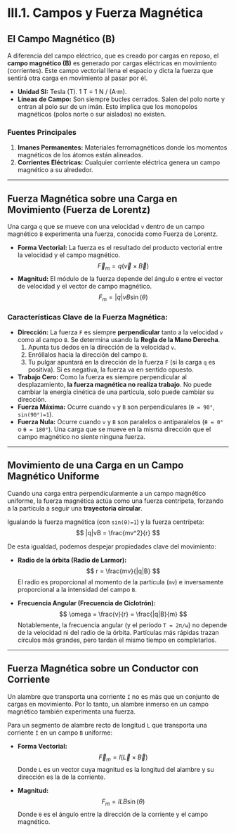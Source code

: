 # III.1. Campos y Fuerza Magnética

## El Campo Magnético (B)

A diferencia del campo eléctrico, que es creado por cargas en reposo, el **campo magnético (B)** es generado por cargas eléctricas en movimiento (corrientes). Este campo vectorial llena el espacio y dicta la fuerza que sentirá otra carga en movimiento al pasar por él.

*   **Unidad SI:** Tesla (T). 1 T = 1 N / (A·m).
*   **Líneas de Campo:** Son siempre bucles cerrados. Salen del polo norte y entran al polo sur de un imán. Esto implica que los monopolos magnéticos (polos norte o sur aislados) no existen.

### Fuentes Principales
1.  **Imanes Permanentes:** Materiales ferromagnéticos donde los momentos magnéticos de los átomos están alineados.
2.  **Corrientes Eléctricas:** Cualquier corriente eléctrica genera un campo magnético a su alrededor.

---

## Fuerza Magnética sobre una Carga en Movimiento (Fuerza de Lorentz)

Una carga `q` que se mueve con una velocidad `v` dentro de un campo magnético `B` experimenta una fuerza, conocida como Fuerza de Lorentz.

*   **Forma Vectorial:** La fuerza es el resultado del producto vectorial entre la velocidad y el campo magnético.
    $$ \vec{F}_m = q(\vec{v} \times \vec{B}) $$
*   **Magnitud:** El módulo de la fuerza depende del ángulo `θ` entre el vector de velocidad y el vector de campo magnético.
    $$ F_m = |q|vB \sin(\theta) $$

### Características Clave de la Fuerza Magnética:
*   **Dirección:** La fuerza `F` es siempre **perpendicular** tanto a la velocidad `v` como al campo `B`. Se determina usando la **Regla de la Mano Derecha**.
    1.  Apunta tus dedos en la dirección de la velocidad `v`.
    2.  Enróllalos hacia la dirección del campo `B`.
    3.  Tu pulgar apuntará en la dirección de la fuerza `F` (si la carga `q` es positiva). Si es negativa, la fuerza va en sentido opuesto.
*   **Trabajo Cero:** Como la fuerza es siempre perpendicular al desplazamiento, **la fuerza magnética no realiza trabajo**. No puede cambiar la energía cinética de una partícula, solo puede cambiar su dirección.
*   **Fuerza Máxima:** Ocurre cuando `v` y `B` son perpendiculares (`θ = 90°`, `sin(90°)=1`).
*   **Fuerza Nula:** Ocurre cuando `v` y `B` son paralelos o antiparalelos (`θ = 0°` o `θ = 180°`). Una carga que se mueve en la misma dirección que el campo magnético no siente ninguna fuerza.

---

## Movimiento de una Carga en un Campo Magnético Uniforme

Cuando una carga entra perpendicularmente a un campo magnético uniforme, la fuerza magnética actúa como una fuerza centrípeta, forzando a la partícula a seguir una **trayectoria circular**.

Igualando la fuerza magnética (con `sin(θ)=1`) y la fuerza centrípeta:
$$ |q|vB = \frac{mv^2}{r} $$

De esta igualdad, podemos despejar propiedades clave del movimiento:

*   **Radio de la órbita (Radio de Larmor):**
    $$ r = \frac{mv}{|q|B} $$
    El radio es proporcional al momento de la partícula (`mv`) e inversamente proporcional a la intensidad del campo `B`.

*   **Frecuencia Angular (Frecuencia de Ciclotrón):**
    $$ \omega = \frac{v}{r} = \frac{|q|B}{m} $$
    Notablemente, la frecuencia angular (y el período `T = 2π/ω`) no depende de la velocidad ni del radio de la órbita. Partículas más rápidas trazan círculos más grandes, pero tardan el mismo tiempo en completarlos.

---

## Fuerza Magnética sobre un Conductor con Corriente

Un alambre que transporta una corriente `I` no es más que un conjunto de cargas en movimiento. Por lo tanto, un alambre inmerso en un campo magnético también experimenta una fuerza.

Para un segmento de alambre recto de longitud `L` que transporta una corriente `I` en un campo `B` uniforme:

*   **Forma Vectorial:**
    $$ \vec{F}_m = I (\vec{L} \times \vec{B}) $$
    Donde `L` es un vector cuya magnitud es la longitud del alambre y su dirección es la de la corriente.

*   **Magnitud:**
    $$ F_m = I L B \sin(\theta) $$
    Donde `θ` es el ángulo entre la dirección de la corriente y el campo magnético.
